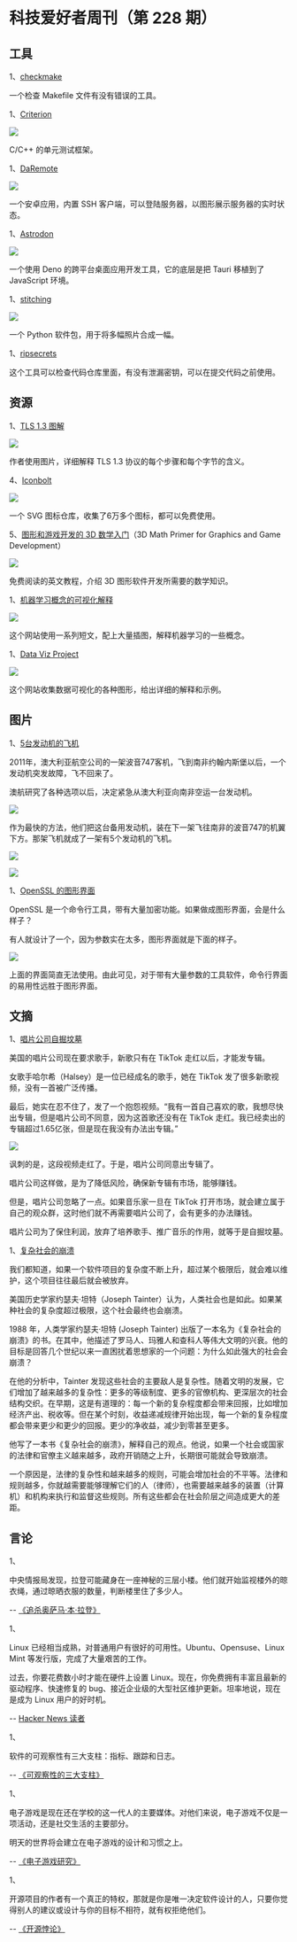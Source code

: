 # 科技爱好者周刊（第 228 期）

## 工具

1、[checkmake](https://github.com/mrtazz/checkmake)

一个检查 Makefile 文件有没有错误的工具。

1、[Criterion](https://github.com/Snaipe/Criterion)

![](https://cdn.beekka.com/blogimg/asset/202202/bg2022022312.webp)

C/C++ 的单元测试框架。

1、[DaRemote](https://play.google.com/store/apps/details?id=com.deskangel.daremote&hl=en_US&gl=US)

![](https://cdn.beekka.com/blogimg/asset/202203/bg2022032012.webp)

一个安卓应用，内置 SSH 客户端，可以登陆服务器，以图形展示服务器的实时状态。

1、[Astrodon](https://github.com/astrodon/astrodon)

![](https://cdn.beekka.com/blogimg/asset/202208/bg2022081606.webp)

一个使用 Deno 的跨平台桌面应用开发工具，它的底层是把 Tauri 移植到了 JavaScript 环境。

1、[stitching](https://github.com/lukasalexanderweber/stitching)

![](https://cdn.beekka.com/blogimg/asset/202208/bg2022081607.webp)

一个 Python 软件包，用于将多幅照片合成一幅。

1、[ripsecrets](https://github.com/sirwart/ripsecrets)

这个工具可以检查代码仓库里面，有没有泄漏密钥，可以在提交代码之前使用。

## 资源

1、[TLS 1.3 图解](https://tls13.xargs.org/)

![](https://cdn.beekka.com/blogimg/asset/202208/bg2022080405.webp)

作者使用图片，详细解释 TLS 1.3 协议的每个步骤和每个字节的含义。

4、[Iconbolt](https://www.iconbolt.com/)

![](https://cdn.beekka.com/blogimg/asset/202202/bg2022021103.webp)

一个 SVG 图标仓库，收集了6万多个图标，都可以免费使用。

5、[图形和游戏开发的 3D 数学入门](https://gamemath.com/book/intro.html)（3D Math Primer for Graphics and Game Development）

![](https://cdn.beekka.com/blogimg/asset/202205/bg2022052306.webp)

免费阅读的英文教程，介绍 3D 图形软件开发所需要的数学知识。

1、[机器学习概念的可视化解释](https://mlu-explain.github.io/)

![](https://cdn.beekka.com/blogimg/asset/202205/bg2022052501.webp)

这个网站使用一系列短文，配上大量插图，解释机器学习的一些概念。

1、[Data Viz Project](https://datavizproject.com/)

![](https://cdn.beekka.com/blogimg/asset/202205/bg2022053106.webp)

这个网站收集数据可视化的各种图形，给出详细的解释和示例。

## 图片

1、[5台发动机的飞机](https://www.flightradar24.com/blog/how-qantas-ferried-an-engine-on-the-wing-of-a-747/)

2011年，澳大利亚航空公司的一架波音747客机，飞到南非约翰内斯堡以后，一个发动机突发故障，飞不回来了。

澳航研究了各种选项以后，决定紧急从澳大利亚向南非空运一台发动机。

![](https://cdn.beekka.com/blogimg/asset/202206/bg2022060907.webp)

作为最快的方法，他们把这台备用发动机，装在下一架飞往南非的波音747的机翼下方。那架飞机就成了一架有5个发动机的飞机。

![](https://cdn.beekka.com/blogimg/asset/202206/bg2022060908.webp)

![](https://cdn.beekka.com/blogimg/asset/202206/bg2022060909.webp)

1、[OpenSSL 的图形界面](https://smallstep.com/blog/if-openssl-were-a-gui/)

OpenSSL 是一个命令行工具，带有大量加密功能。如果做成图形界面，会是什么样子？

有人就设计了一个，因为参数实在太多，图形界面就是下面的样子。

![](https://cdn.beekka.com/blogimg/asset/202206/bg2022061102.webp)

上面的界面简直无法使用。由此可见，对于带有大量参数的工具软件，命令行界面的易用性远胜于图形界面。

## 文摘

1、[唱片公司自掘坟墓](https://tedgioia.substack.com/p/record-labels-dig-their-own-grave)

美国的唱片公司现在要求歌手，新歌只有在 TikTok 走红以后，才能发专辑。

女歌手哈尔希（Halsey）是一位已经成名的歌手，她在 TikTok 发了很多新歌视频，没有一首被广泛传播。

最后，她实在忍不住了，发了一个抱怨视频。“我有一首自己喜欢的歌，我想尽快出专辑，但是唱片公司不同意，因为这首歌还没有在 TikTok 走红。我已经卖出的专辑超过1.65亿张，但是现在我没有办法出专辑。”

![](https://cdn.beekka.com/blogimg/asset/202206/bg2022060301.webp)

讽刺的是，这段视频走红了。于是，唱片公司同意出专辑了。

唱片公司这样做，是为了降低风险，确保新专辑有市场，能够赚钱。

但是，唱片公司忽略了一点。如果音乐家一旦在 TikTok 打开市场，就会建立属于自己的观众群，这时他们就不再需要唱片公司了，会有更多的办法赚钱。

唱片公司为了保住利润，放弃了培养歌手、推广音乐的作用，就等于是自掘坟墓。

1、[复杂社会的崩溃](https://news.ycombinator.com/item?id=31670526)

我们都知道，如果一个软件项目的复杂度不断上升，超过某个极限后，就会难以维护，这个项目往往最后就会被放弃。

美国历史学家约瑟夫·坦特（Joseph Tainter）认为，人类社会也是如此。如果某种社会的复杂度超过极限，这个社会最终也会崩溃。

1988 年，人类学家约瑟夫·坦特 (Joseph Tainter) 出版了一本名为《复杂社会的崩溃》的书。在其中，他描述了罗马人、玛雅人和查科人等伟大文明的兴衰。他的目标是回答几个世纪以来一直困扰着思想家的一个问题：为什么如此强大的社会会崩溃？

在他的分析中，Tainter 发现这些社会的主要敌人是复杂性。随着文明的发展，它们增加了越来越多的复杂性：更多的等级制度、更多的官僚机构、更深层次的社会结构交织。在早期，这是有道理的：每一个新的复杂程度都会带来回报，比如增加经济产出、税收等。但在某个时刻，收益递减规律开始出现，每一个新的复杂程度都会带来更少和更少的回报。更少的净收益，减少到零甚至更多。

他写了一本书《复杂社会的崩溃》，解释自己的观点。他说，如果一个社会或国家的法律和官僚主义越来越多，政府开销随之上升，长期很可能就会导致崩溃。

一个原因是，法律的复杂性和越来越多的规则，可能会增加社会的不平等。法律和规则越多，你就越需要能够理解它们的人（律师），也需要越来越多的装置（计算机）和机构来执行和监督这些规则。所有这些都会在社会阶层之间造成更大的差距。

## 言论

1、

中央情报局发现，拉登可能藏身在一座神秘的三层小楼。他们就开始监视楼外的晾衣绳，通过晾晒衣服的数量，判断楼里住了多少人。

-- [《追杀奥萨马·本·拉登》](https://www.politico.com/news/magazine/2021/04/30/osama-bin-laden-death-white-house-oral-history-484793)

1、

Linux 已经相当成熟，对普通用户有很好的可用性。Ubuntu、Opensuse、Linux Mint 等发行版，完成了大量艰苦的工作。

过去，你要花费数小时才能在硬件上设置 Linux。现在，你免费拥有丰富且最新的驱动程序、快速修复的 bug、接近企业级的大型社区维护更新。坦率地说，现在是成为 Linux 用户的好时机。

-- [Hacker News 读者](https://news.ycombinator.com/item?id=32453995)

1、

软件的可观察性有三大支柱：指标、跟踪和日志。

-- [《可观察性的三大支柱》](https://www.datadoghq.com/three-pillars-of-observability/)

1、

电子游戏是现在还在学校的这一代人的主要媒体。对他们来说，电子游戏不仅是一项活动，还是社交生活的主要部分。

明天的世界将会建立在电子游戏的设计和习惯之上。

-- [《电子游戏研究》](http://togelius.blogspot.com/2022/08/apology-for-video-games-research.html)

1、

开源项目的作者有一个真正的特权，那就是你是唯一决定软件设计的人，只要你觉得别人的建议或设计与你的目标不相符，就有权拒绝他们。

-- [《开源悖论》](http://antirez.com/news/134)